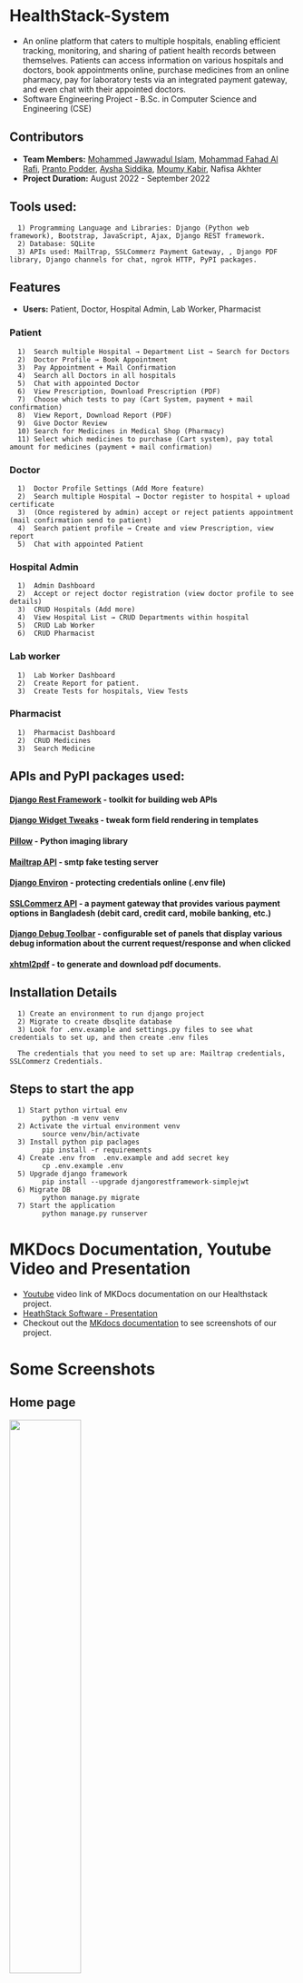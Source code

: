 # HealthStack-System

- An online platform that caters to multiple hospitals, enabling efficient tracking, monitoring, and sharing of patient health records between themselves. Patients can access information on various hospitals and doctors, book appointments online, purchase medicines from an online pharmacy, pay for laboratory tests via an integrated payment gateway, and even chat with their appointed doctors.
- Software Engineering Project - B.Sc. in Computer Science and Engineering (CSE)

## Contributors

- **Team Members:** [Mohammed Jawwadul Islam](https://www.linkedin.com/in/jawwadfida/), [Mohammad Fahad Al Rafi](https://www.linkedin.com/in/md-fahad-al-al-rafi-14b968111/), [Pranto Podder](https://www.linkedin.com/in/pranto-podder-b78b97162/), [Aysha Siddika](https://www.linkedin.com/in/aysha-siddika-577ba5224/), [Moumy Kabir](https://www.linkedin.com/in/moumy-kabir-156a0a232/), Nafisa Akhter
- **Project Duration:** August 2022 - September 2022

## Tools used:
      1) Programming Language and Libraries: Django (Python web framework), Bootstrap, JavaScript, Ajax, Django REST framework.
      2) Database: SQLite
      3) APIs used: MailTrap, SSLCommerz Payment Gateway, , Django PDF library, Django channels for chat, ngrok HTTP, PyPI packages.

## Features

- **Users:** Patient, Doctor, Hospital Admin, Lab Worker, Pharmacist

### Patient
      1)  Search multiple Hospital → Department List → Search for Doctors
      2)  Doctor Profile → Book Appointment
      3)  Pay Appointment + Mail Confirmation 
      4)  Search all Doctors in all hospitals
      5)  Chat with appointed Doctor
      6)  View Prescription, Download Prescription (PDF)
      7)  Choose which tests to pay (Cart System, payment + mail confirmation)
      8)  View Report, Download Report (PDF)
      9)  Give Doctor Review
      10) Search for Medicines in Medical Shop (Pharmacy)
      11) Select which medicines to purchase (Cart system), pay total amount for medicines (payment + mail confirmation)
      
### Doctor 
      1)  Doctor Profile Settings (Add More feature)
      2)  Search multiple Hospital → Doctor register to hospital + upload certificate
      3)  (Once registered by admin) accept or reject patients appointment (mail confirmation send to patient)
      4)  Search patient profile → Create and view Prescription, view report
      5)  Chat with appointed Patient
      
### Hospital Admin
      1)  Admin Dashboard
      2)  Accept or reject doctor registration (view doctor profile to see details)
      3)  CRUD Hospitals (Add more)
      4)  View Hospital List → CRUD Departments within hospital
      5)  CRUD Lab Worker
      6)  CRUD Pharmacist

### Lab worker
      1)  Lab Worker Dashboard
      2)  Create Report for patient.
      3)  Create Tests for hospitals, View Tests

### Pharmacist
      1)  Pharmacist Dashboard
      2)  CRUD Medicines
      3)  Search Medicine


## APIs and PyPI packages used:

#### [Django Rest Framework](https://www.django-rest-framework.org/#installation) - toolkit for building web APIs
#### [Django Widget Tweaks](https://pypi.org/project/django-widget-tweaks/) - tweak form field rendering in templates
#### [Pillow](https://pillow.readthedocs.io/en/stable/index.html) - Python imaging library
#### [Mailtrap API](https://mailtrap.io/blog/django-send-email/) - smtp fake testing server
#### [Django Environ](https://django-environ.readthedocs.io/en/latest/) - protecting credentials online (.env file)
#### [SSLCommerz API](https://github.com/sslcommerz/SSLCommerz-Python) - a payment gateway that provides various payment options in Bangladesh (debit card, credit card, mobile banking, etc.)
#### [Django Debug Toolbar](https://django-debug-toolbar.readthedocs.io/en/latest/installation.html) - configurable set of panels that display various debug information about the current request/response and when clicked
#### [xhtml2pdf](https://xhtml2pdf.readthedocs.io/en/latest/usage.html) - to generate and download pdf documents.

## Installation Details
      1) Create an environment to run django project  
      2) Migrate to create dbsqlite database 
      3) Look for .env.example and settings.py files to see what credentials to set up, and then create .env files
      
      The credentials that you need to set up are: Mailtrap credentials, SSLCommerz Credentials. 

## Steps to start the app
      1) Start python virtual env
            python -m venv venv
      2) Activate the virtual environment venv
            source venv/bin/activate
      3) Install python pip paclages
            pip install -r requirements
      4) Create .env from  .env.example and add secret key
            cp .env.example .env
      5) Upgrade django framework
            pip install --upgrade djangorestframework-simplejwt
      6) Migrate DB 
            python manage.py migrate
      7) Start the application
            python manage.py runserver
            

# MKDocs Documentation, Youtube Video and Presentation
- [Youtube](https://youtu.be/TSR00OKBSCY) video link of MKDocs documentation on our Healthstack project.
- [HeathStack Software - Presentation](https://github.com/Jawwad-Fida/HealthStack-System/files/13839586/HeathStack.Software.-.Presentation.pdf)
- Checkout out the [MKdocs documentation](https://jawwad-fida.github.io/HealthStack-System/) to see screenshots of our project.

# Some Screenshots

## Home page

<img src="https://user-images.githubusercontent.com/64092765/191188204-39dc320f-ec0f-4634-a8db-4735fd89cec9.png" width="50%">

<img src="https://user-images.githubusercontent.com/64092765/191188212-a48d1616-42ec-4413-bb7f-cf0d6347b165.png" width="50%">

<img src="https://user-images.githubusercontent.com/64092765/191188230-2a57e567-a879-487f-a907-8e6add15c8ca.png" width="50%">


## Patient

<img src="https://user-images.githubusercontent.com/64092765/191187372-0ea1bc75-aeee-4d2a-8624-27877d213753.png" width="50%">

<img src="https://user-images.githubusercontent.com/64092765/191187384-46f21266-3550-42a9-b3c9-17b19e870608.png" width="50%">

<img src="https://user-images.githubusercontent.com/64092765/191187390-b5dd8bbb-b7e6-4ba6-9423-71e93332e020.png" width="50%">

<img src="https://user-images.githubusercontent.com/64092765/191187405-73b06afa-10ac-46b2-9138-8eb077401d5b.png" width="50%">

<img src="https://user-images.githubusercontent.com/64092765/191187428-1445ca78-626d-4b00-8bc6-ce8639f2c303.png" width="50%">

<img src="https://user-images.githubusercontent.com/64092765/191187437-e415ed6b-cddc-4862-b34c-6ce59a75c72d.png" width="50%">

## Doctor

<img src="https://user-images.githubusercontent.com/64092765/191187476-aae75261-0298-4d13-bc19-d2db8918c1f6.png" width="50%">

<img src="https://user-images.githubusercontent.com/64092765/191187496-f1e0e7e4-ecd4-4c5d-8fdf-abc77a7d2031.png" width="50%">

<img src="https://user-images.githubusercontent.com/64092765/191187508-d03649a8-00ba-4c4c-a4a5-8a17a6fa196f.png" width="50%">

## Hospital Admin

<img src="https://user-images.githubusercontent.com/64092765/191187604-4985a19c-c292-47a9-a21b-befd03500dae.png" width="50%">

<img src="https://user-images.githubusercontent.com/64092765/191187692-05edf07b-a94f-4723-9e95-6b5c04cf03d8.png" width="50%">

<img src="https://user-images.githubusercontent.com/64092765/191187722-820d572b-2a20-4fd1-bc5b-70af699c43b7.png" width="50%">

## Pharmacist and Pharmacy

<img src="https://user-images.githubusercontent.com/64092765/191187822-6468adf2-c3ca-470a-87e7-1360e5415435.png" width="50%">

<img src="https://user-images.githubusercontent.com/64092765/191187869-24175b0d-38b2-41ff-9eb7-c793b8af0aa1.png" width="50%">

<img src="https://user-images.githubusercontent.com/64092765/191187883-dfd52812-b521-467d-9094-d5ff75f36492.png" width="50%">

<img src="https://user-images.githubusercontent.com/64092765/191187934-cfec116d-9a4d-420a-8270-6edab947ba95.png" width="50%">

### Lab Worker

<img src="https://user-images.githubusercontent.com/64092765/191188113-f9bb37ae-30a2-46b3-a871-e3ca5aa3df47.png" width="50%">

<img src="https://user-images.githubusercontent.com/64092765/191188138-2dd284c8-a815-4060-87f3-61ffd7c2300d.png" width="50%">


# [Champion in UIU CSE Project Show Summer 2022 - Software Engineering Laboratory](https://www.facebook.com/100080783675315/posts/pfbid0TuQyeVT9LHJx4zCnCpaDsAGFnCGxSTMKa8Fd1XCNcpf3n1yXf6ceQQTYQ1DeahSZl/)

<img src="https://user-images.githubusercontent.com/64092765/192018455-de998881-ac7e-4082-a8c6-3a36a59aef94.jpg" width="75%">

<img src="https://user-images.githubusercontent.com/64092765/191054866-189bb76f-3377-440a-84be-d07578a26c35.jpg" width="50%">






